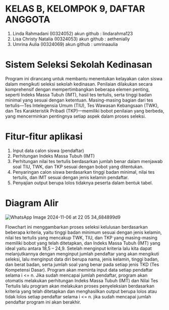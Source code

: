 # KELAS B, KELOMPOK 9, DAFTAR ANGGOTA
1. Linda Rahmadani (I0324052) akun github : lindarahma123
2. Lisa Christy Natalia (I0324053) akun github : aethenially
3. Umrina Aulia (I0324069) akun github : umrinaaulia

# Sistem Seleksi Sekolah Kedinasan
Program ini dirancang untuk membantu menentukan kelayakan calon siswa dalam mengikuti seleksi sekolah kedinasan. Penilaian dilakukan secara komprehensif dengan mempertimbangkan beberapa elemen penting, seperti Indeks Massa Tubuh (IMT), hasil tes tertulis, serta tinggi badan minimal yang sesuai dengan ketentuan. Masing-masing bagian dari tes tertulis—Tes Intelegensia Umum (TIU), Tes Wawasan Kebangsaan (TWK), dan Tes Karakteristik Pribadi (TKP)—memiliki bobot penilaian yang berbeda, yang mencerminkan pentingnya setiap aspek dalam proses seleksi.


# Fitur-fitur aplikasi
1. Input data calon siswa (pendaftar)
2. Perhitungan Indeks Massa Tubuh (IMT)
3. Perhitungan nilai tes tertulis berdasarkan jumlah benar dalam menjawab soal TIU, TWK, dan TKP sesuai dengan bobot yang ditentukan.
4. Penyaringan calon siswa berdasarkan tinggi badan minimal, nilai tes tertulis, dan IMT sesuai dengan jenis kelamin pendaftar.
5. Penyajian output berupa lolos tidaknya peserta dalam bentuk tabel.

# Diagram Alir 
![WhatsApp Image 2024-11-06 at 22 05 34_684899d9](https://github.com/user-attachments/assets/7f07bd3b-9cf1-41ad-b0bd-bab12370a098)

Flowchart ini menggambarkan proses seleksi kelulusan berdasarkan beberapa kriteria, yaitu tinggi badan minimum sesuai dengan jenis kelamin, nilai tes tertulis yang mencakup TWK, TIU, dan TKP yang masing-masing memiliki bobot yang telah ditetapkan, dan Indeks Massa Tubuh (IMT) yang ideal yaitu antara 18,5 – 24,9. 
Setelah menginput kriteria lalu kita dapat melanjutkannya dengan menginput jumlah pendaftar yang akan mengikuti seleksi, lalu menginput data diri berupa nama, jenis kelamin, tinggi badan, dan berat badan, serta  jumlah soal yang benar pada setiap jenis TKD (Tes Kompetensi Dasar). Program akan meminta input data setiap pendaftar selama i <= n. Jika sudah mencapai jumlah pendaftar, program akan otomatis melakukan perhitungan Indeks Massa Tubuh (IMT) dan Nilai Tes Tertulis lalu program akan melakukan proses penyeleksian berdasarkan kriteria yang telah ditetapkan dan menghasilkan output berupa lolos atau tidak lolos setiap pendaftar selama i <= n. jika sudah mencapai jumlah pendaftar program ini akan berakhir.






